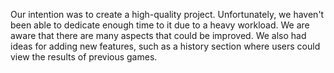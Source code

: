 Our intention was to create a high-quality project. Unfortunately, we haven't been able to dedicate enough time to it due to a heavy workload. We are aware that there are many aspects that could be improved. We also had ideas for adding new features, such as a history section where users could view the results of previous games.